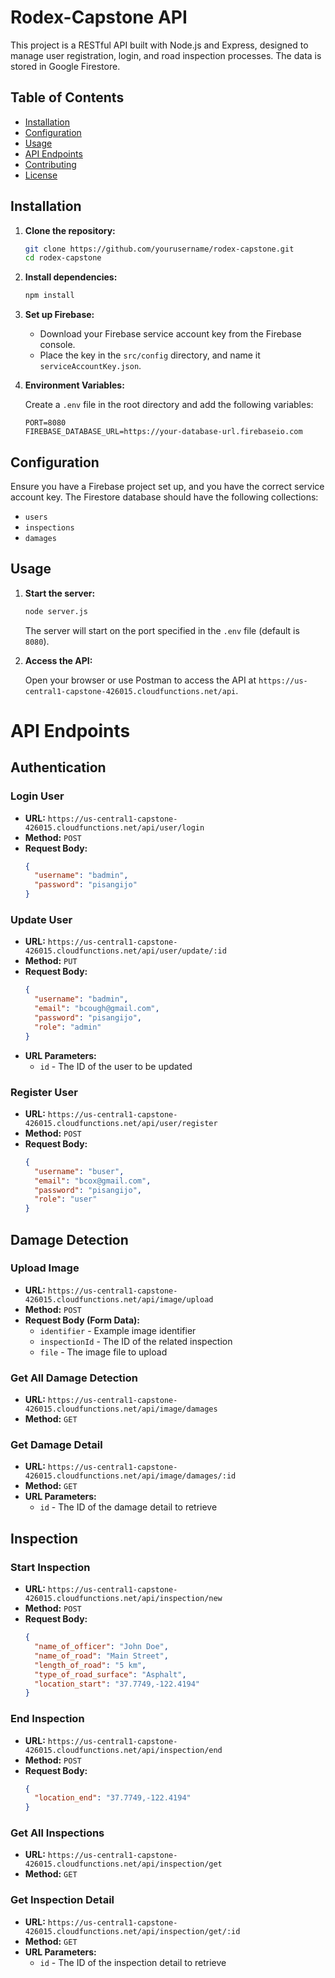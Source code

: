 ﻿# Rodex-Capstone API

This project is a RESTful API built with Node.js and Express, designed to manage user registration, login, and road inspection processes. The data is stored in Google Firestore.

## Table of Contents

- [Installation](#installation)
- [Configuration](#configuration)
- [Usage](#usage)
- [API Endpoints](#api-endpoints)
- [Contributing](#contributing)
- [License](#license)

## Installation

1. **Clone the repository:**

   ```bash
   git clone https://github.com/yourusername/rodex-capstone.git
   cd rodex-capstone
   ```

2. **Install dependencies:**

   ```bash
   npm install
   ```

3. **Set up Firebase:**

   - Download your Firebase service account key from the Firebase console.
   - Place the key in the `src/config` directory, and name it `serviceAccountKey.json`.

4. **Environment Variables:**

   Create a `.env` file in the root directory and add the following variables:

   ```env
   PORT=8080
   FIREBASE_DATABASE_URL=https://your-database-url.firebaseio.com
   ```

## Configuration

Ensure you have a Firebase project set up, and you have the correct service account key. The Firestore database should have the following collections:

- `users`
- `inspections`
- `damages`

## Usage

1. **Start the server:**

   ```bash
   node server.js
   ```

   The server will start on the port specified in the `.env` file (default is `8080`).

2. **Access the API:**

   Open your browser or use Postman to access the API at `https://us-central1-capstone-426015.cloudfunctions.net/api`.

# API Endpoints

## Authentication

### Login User
- **URL:** `https://us-central1-capstone-426015.cloudfunctions.net/api/user/login`
- **Method:** `POST`
- **Request Body:**
  ```json
  {
    "username": "badmin",
    "password": "pisangijo"
  }
  ```

### Update User
- **URL:** `https://us-central1-capstone-426015.cloudfunctions.net/api/user/update/:id`
- **Method:** `PUT`
- **Request Body:**
  ```json
  {
    "username": "badmin",
    "email": "bcough@gmail.com",
    "password": "pisangijo",
    "role": "admin"
  }
  ```
- **URL Parameters:**
  - `id` - The ID of the user to be updated

### Register User
- **URL:** `https://us-central1-capstone-426015.cloudfunctions.net/api/user/register`
- **Method:** `POST`
- **Request Body:**
  ```json
  {
    "username": "buser",
    "email": "bcox@gmail.com",
    "password": "pisangijo",
    "role": "user"
  }
  ```

## Damage Detection

### Upload Image
- **URL:** `https://us-central1-capstone-426015.cloudfunctions.net/api/image/upload`
- **Method:** `POST`
- **Request Body (Form Data):**
  - `identifier` - Example image identifier
  - `inspectionId` - The ID of the related inspection
  - `file` - The image file to upload

### Get All Damage Detection
- **URL:** `https://us-central1-capstone-426015.cloudfunctions.net/api/image/damages`
- **Method:** `GET`

### Get Damage Detail
- **URL:** `https://us-central1-capstone-426015.cloudfunctions.net/api/image/damages/:id`
- **Method:** `GET`
- **URL Parameters:**
  - `id` - The ID of the damage detail to retrieve

## Inspection

### Start Inspection
- **URL:** `https://us-central1-capstone-426015.cloudfunctions.net/api/inspection/new`
- **Method:** `POST`
- **Request Body:**
  ```json
  {
    "name_of_officer": "John Doe",
    "name_of_road": "Main Street",
    "length_of_road": "5 km",
    "type_of_road_surface": "Asphalt",
    "location_start": "37.7749,-122.4194"
  }
  ```

### End Inspection
- **URL:** `https://us-central1-capstone-426015.cloudfunctions.net/api/inspection/end`
- **Method:** `POST`
- **Request Body:**
  ```json
  {
    "location_end": "37.7749,-122.4194"
  }
  ```

### Get All Inspections
- **URL:** `https://us-central1-capstone-426015.cloudfunctions.net/api/inspection/get`
- **Method:** `GET`

### Get Inspection Detail
- **URL:** `https://us-central1-capstone-426015.cloudfunctions.net/api/inspection/get/:id`
- **Method:** `GET`
- **URL Parameters:**
  - `id` - The ID of the inspection detail to retrieve